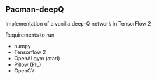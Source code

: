 ## Pacman-deepQ
Implementation of a vanilla deep-Q network in TensorFlow 2  

Requirements to run  
* numpy
* Tensorflow 2
* OpenAI gym (atari)
* Pillow (PIL)
* OpenCV
